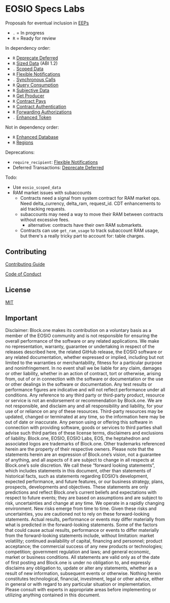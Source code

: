 # EOSIO Specs Labs

Proposals for eventual inclusion in [EEPs](https://github.com/eoscanada/EEPs)

* `.` = In progress
* `R` = Ready for review

In dependency order:
* `R` [Deprecate Deferred](eep-draft_deprecate_deferred.md)
* `R` [Sized Data](eep-draft_sized_data.md) (ABI 1.2)
* `.` [Scoped Data](eep-draft_scoped_data.md)
* `R` [Flexible Notifications](eep-draft_flexible_notify.md)
* `.` [Synchronous Calls](eep-draft_synchronous_calls.md)
* `R` [Query Consumption](eep-draft_query_consumption.md)
* `R` [Subjective Data](eep-draft_subjective_data.md)
* `R` [Get Producer](eep-draft_get_producer.md)
* `R` [Contract Pays](eep-draft_contract_pays.md)
* `R` [Contract Authentication](eep-draft_contract_trx_auth.md)
* `R` [Forwarding Authorizations](eep-draft_contract_fwd_auth.md)
* `.` [Enhanced Token](eep-draft_enhanced_token.md)

Not in dependency order:
* `R` [Enhanced Database](eep-draft_enhanced_database.md)
* `R` [Regions](eep-draft_regions.md)

Deprecations:
* `require_recipient`: [Flexible Notifications](eep-draft_flexible_notify.md)
* Deferred Transactions: [Deprecate Deferred](eep-draft_deprecate_deferred.md)

Todo:
* Use `eosio_scoped_data`
* RAM market issues with subaccounts
  * Contracts need a signal from system contract for RAM market ops. Need delta_currency,
    delta_ram, request_id. CDT enhancements to aid tracking requests.
  * subaccounts may need a way to move their RAM between contracts without excessive fees.
    * alternative: contracts have their own RAM submarkets.
  * Contracts can use `get_ram_usage` to track subaccount RAM usage, but there's a really
    tricky part to account for: table charges.

## Contributing

[Contributing Guide](./CONTRIBUTING.md)

[Code of Conduct](./CONTRIBUTING.md#conduct)

## License

[MIT](./LICENSE)

## Important

Disclaimer: Block.one makes its contribution on a voluntary basis as a member of the EOSIO community and is not responsible for ensuring the overall performance of the software or any related applications. We make no representation, warranty, guarantee or undertaking in respect of the releases described here, the related GitHub release, the EOSIO software or any related documentation, whether expressed or implied, including but not limited to the warranties or merchantability, fitness for a particular purpose and noninfringement.  In no event shall we be liable for any claim, damages or other liability, whether in an action of contract, tort or otherwise, arising from, out of or in connection with the software or documentation or the use or other dealings in the software or documentation.  Any test results or performance figures are indicative and will not reflect performance under all conditions.  Any reference to any third party or third-party product, resource or service is not an endorsement or recommendation by Block.one.  We are not responsible, and disclaim any and all responsibility and liability, for your use of or reliance on any of these resources. Third-party resources may be updated, changed or terminated at any time, so the information here may be out of date or inaccurate.  Any person using or offering this software in connection with providing software, goods or services to third parties shall advise such third parties of these license terms, disclaimers and exclusions of liability.  Block.one, EOSIO, EOSIO Labs, EOS, the heptahedron and associated logos are trademarks of Block.one. Other trademarks referenced herein are the property of their respective owners.  Please note that the statements herein are an expression of Block.one’s vision, not a guarantee of anything, and all aspects of it are subject to change in all respects at Block.one’s sole discretion. We call these “forward looking statements”, which includes statements in this document, other than statements of historical facts, such as statements regarding EOSIO’s development, expected performance, and future features, or our business strategy, plans, prospects, developments and objectives. These statements are only predictions and reflect Block.one’s current beliefs and expectations with respect to future events; they are based on assumptions and are subject to risk, uncertainties and change at any time.  We operate in a rapidly changing environment. New risks emerge from time to time. Given these risks and uncertainties, you are cautioned not to rely on these forward-looking statements. Actual results, performance or events may differ materially from what is predicted in the forward-looking statements. Some of the factors that could cause actual results, performance or events to differ materially from the forward-looking statements include, without limitation: market volatility; continued availability of capital, financing and personnel; product acceptance; the commercial success of any new products or technologies; competition; government regulation and laws; and general economic, market or business conditions.  All statements are valid only as of the date of first posting and Block.one is under no obligation to, and expressly disclaims any obligation to, update or alter any statements, whether as a result of new information, subsequent events or otherwise.  Nothing herein constitutes technological, financial, investment, legal or other advice, either in general or with regard to any particular situation or implementation. Please consult with experts in appropriate areas before implementing or utilizing anything contained in this document.
